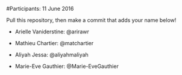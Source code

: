 #Participants: 11 June 2016

Pull this repository, then make a commit that adds your name below!

- Arielle Vaniderstine: @arirawr
- Mathieu Chartier: @matchartier
- Aliyah Jessa: @aliyahmaliyah

- Marie-Eve Gauthier: @Marie-EveGauthier

